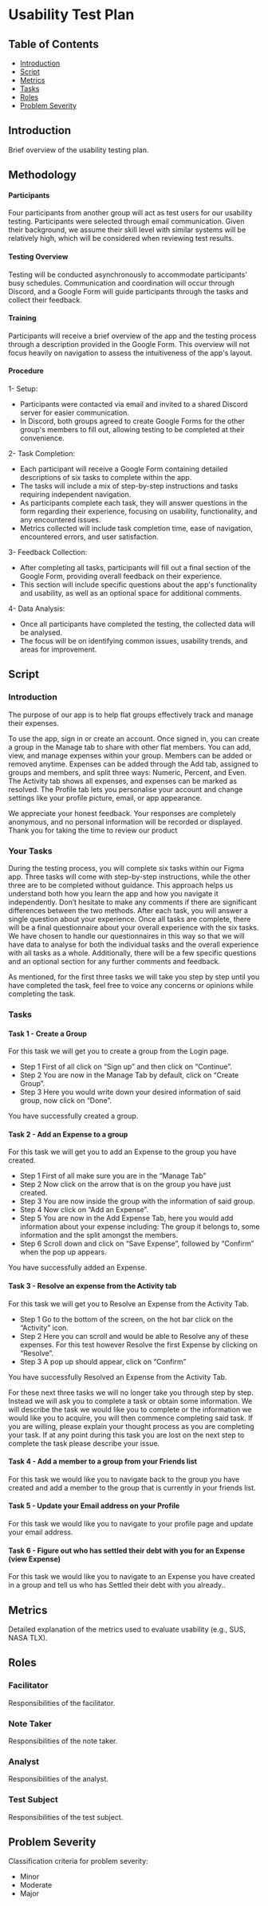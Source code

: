 # Usability Test Plan

## Table of Contents
- [Introduction](#introduction)
- [Script](#script)
- [Metrics](#metrics)
- [Tasks](#tasks)
- [Roles](#roles)
- [Problem Severity](#problem-severity)

## Introduction
Brief overview of the usability testing plan.

## Methodology

#### Participants

Four participants from another group will act as test users for our usability testing. Participants were selected through email communication. Given their background, we assume their skill level with similar systems will be relatively high, which will be considered when reviewing test results.

#### Testing Overview

Testing will be conducted asynchronously to accommodate participants' busy schedules. Communication and coordination will occur through Discord, and a Google Form will guide participants through the tasks and collect their feedback.

#### Training

Participants will receive a brief overview of the app and the testing process through a description provided in the Google Form. This overview will not focus heavily on navigation to assess the intuitiveness of the app's layout.

#### Procedure

1- Setup:
- Participants were contacted via email and invited to a shared Discord server for easier communication.
- In Discord, both groups agreed to create Google Forms for the other group's members to fill out, allowing testing to be completed at their convenience.

2- Task Completion:
- Each participant will receive a Google Form containing detailed descriptions of six tasks to complete within the app.
- The tasks will include a mix of step-by-step instructions and tasks requiring independent navigation.
- As participants complete each task, they will answer questions in the form regarding their experience, focusing on usability, functionality, and any encountered issues.
- Metrics collected will include task completion time, ease of navigation, encountered errors, and user satisfaction.

3- Feedback Collection:
- After completing all tasks, participants will fill out a final section of the Google Form, providing overall feedback on their experience.
- This section will include specific questions about the app's functionality and usability, as well as an optional space for additional comments.

4- Data Analysis:
- Once all participants have completed the testing, the collected data will be analysed.
- The focus will be on identifying common issues, usability trends, and areas for improvement.


## Script
### Introduction

The purpose of our app is to help flat groups effectively track and manage their expenses.

To use the app, sign in or create an account. Once signed in, you can create a group in the Manage tab to share with other flat members. You can add, view, and manage expenses within your group. Members can be added or removed anytime. Expenses can be added through the Add tab, assigned to groups and members, and split three ways: Numeric, Percent, and Even. The Activity tab shows all expenses, and expenses can be marked as resolved. The Profile tab lets you personalise your account and change settings like your profile picture, email, or app appearance.

We appreciate your honest feedback. Your responses are completely anonymous, and no personal information will be recorded or displayed. Thank you for taking the time to review our product

### Your Tasks

During the testing process, you will complete six tasks within our Figma app. Three tasks will come with step-by-step instructions, while the other three are to be completed without guidance. This approach helps us understand both how you learn the app and how you navigate it independently. Don’t hesitate to make any comments if there are significant differences between the two methods. After each task, you will answer a single question about your experience. Once all tasks are complete, there will be a final questionnaire about your overall experience with the six tasks.  We have chosen to handle our questionnaires in this way so that we will have data to analyse for both the individual tasks and the overall experience with all tasks as a whole. Additionally, there will be a few specific questions and an optional section for any further comments and feedback.

As mentioned, for the first three tasks we will take you step by step until you have completed the task, feel free to voice any concerns or opinions while completing the task.


### Tasks

#### Task 1 - Create a Group

For this task we will get you to create a group from the Login page.

- Step 1 First of all click on “Sign up” and then click on “Continue”.
- Step 2 You are now in the Manage Tab by default, click on “Create Group”.
- Step 3 Here you would write down your desired information of said group, now click on “Done”.

You have successfully created a group.

#### Task 2 - Add an Expense to a group

For this task we will get you to add an Expense to the group you have created.

- Step 1 First of all make sure you are in the “Manage Tab”
- Step 2 Now click on the arrow that is on the group you have just created.
- Step 3 You are now inside the group with the information of said group.
- Step 4 Now click on “Add an Expense”.
- Step 5 You are now in the Add Expense Tab, here you would add information about your expense including: The group it belongs to, some information and the split amongst the members.
- Step 6 Scroll down and click on “Save Expense”, followed by “Confirm” when the pop up appears.

You have successfully added an Expense.

#### Task 3 - Resolve an expense from the Activity tab

For this task we will get you to Resolve an Expense from the Activity Tab.

- Step 1 Go to the bottom of the screen, on the hot bar click on the “Activity” icon.
- Step 2 Here you can scroll and would be able to Resolve any of these expenses. For this test however Resolve the first Expense by clicking on “Resolve”.
- Step 3 A pop up should appear, click on “Confirm”

You have successfully Resolved an Expense from the Activity Tab.

For these next three tasks we will no longer take you through step by step. Instead we will ask you to complete a task or obtain some information. We will describe the task we would like you to complete or the information we would like you to acquire, you will then commence completing said task. If you are willing, please explain your thought process as you are completing your task. If at any point during this task you are lost on the next step to complete the task please describe your issue. 

#### Task 4 - Add a member to a group from your Friends list

For this task we would like you to navigate back to the group you have created and add a member to the group that is currently in your friends list.

#### Task 5 - Update your Email address on your Profile

For this task we would like you to navigate to your profile page and update your email address.

#### Task 6 - Figure out who has settled their debt with you for an Expense (view Expense)

For this task we would like you to navigate to an Expense you have created in a group and tell us who has Settled their debt with you already..


## Metrics
Detailed explanation of the metrics used to evaluate usability (e.g., SUS, NASA TLX).

## Roles
### Facilitator
Responsibilities of the facilitator.
### Note Taker
Responsibilities of the note taker.
### Analyst
Responsibilities of the analyst.
### Test Subject
Responsibilities of the test subject.

## Problem Severity
Classification criteria for problem severity:
- Minor
- Moderate
- Major